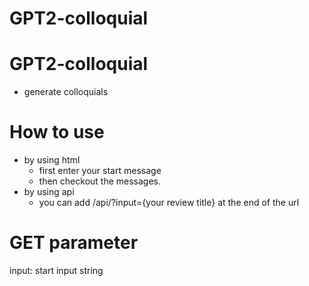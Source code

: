 # GPT2-colloquial
<!-- [![Run on Ainize](https://ainize.ai/images/run_on_ainize_button.svg)](https://ainize.web.app/redirect?git_repo=https://github.com/ha-mulan/gpt2-food-reviews) -->

GPT2-colloquial
=================
* generate colloquials

 How to use
 ===============
 * by using html
	* first enter your start message
	* then checkout the messages.
* by using api
	* you can add /api/?input={your review title} at the end of the url
	
GET parameter
=================
input: start input string
